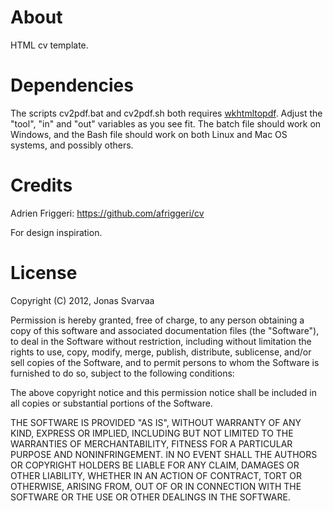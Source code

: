 # About

HTML cv template.

# Dependencies

The scripts cv2pdf.bat and cv2pdf.sh both requires [wkhtmltopdf](http://code.google.com/p/wkhtmltopdf/). Adjust the "tool", "in" and "out" variables as you see fit. The batch file should work on Windows, and the Bash file should work on both Linux and Mac OS systems, and possibly others.

# Credits

Adrien Friggeri: https://github.com/afriggeri/cv

For design inspiration.

# License #

Copyright (C) 2012, Jonas Svarvaa

Permission is hereby granted, free of charge, to any person obtaining a copy of this software and associated documentation files (the "Software"), to deal in the Software without restriction, including without limitation the rights to use, copy, modify, merge, publish, distribute, sublicense, and/or sell copies of the Software, and to permit persons to whom the Software is furnished to do so, subject to the following conditions:

The above copyright notice and this permission notice shall be included in all copies or substantial portions of the Software.

THE SOFTWARE IS PROVIDED "AS IS", WITHOUT WARRANTY OF ANY KIND, EXPRESS OR IMPLIED, INCLUDING BUT NOT LIMITED TO THE WARRANTIES OF MERCHANTABILITY, FITNESS FOR A PARTICULAR PURPOSE AND NONINFRINGEMENT. IN NO EVENT SHALL THE AUTHORS OR COPYRIGHT HOLDERS BE LIABLE FOR ANY CLAIM, DAMAGES OR OTHER LIABILITY, WHETHER IN AN ACTION OF CONTRACT, TORT OR OTHERWISE, ARISING FROM, OUT OF OR IN CONNECTION WITH THE SOFTWARE OR THE USE OR OTHER DEALINGS IN THE SOFTWARE.
